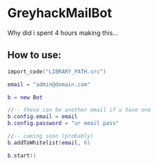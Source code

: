 # GreyhackMailBot
Why did i spent 4 hours making this...

## How to use:
```lua
import_code("LIBRARY_PATH.src")

email = "admin@domain.com"

b = new Bot

//-- these can be another email if u have one
b.config.email = email
b.config.password = "ur email pass"

//-- coming soon (probably)
b.addToWhitelist(email, 6)

b.start()
```
